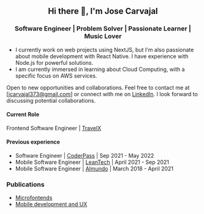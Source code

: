## <p align="center">Hi there 👋, I'm Jose Carvajal</p>

### <p align="center"> Software Engineer | Problem Solver | Passionate Learner | Music Lover </p>

- I currently work on web projects using NextJS, but I'm also passionate about mobile development with React Native. I have experience with Node.js for powerful solutions.
- I am currently immersed in learning about Cloud Computing, with a specific focus on AWS services.

Open to new opportunities and collaborations. Feel free to contact me at [jcarvajal373@gmail.com] or connect with me on [LinkedIn](https://www.linkedin.com/in/jose-carvajal-73b834146). I look forward to discussing potential collaborations.

#### Current Role
Frontend Software Engineer | [TravelX](https://travelx.io/)

#### Previous experience
- Software Engineer | [CoderPass](https://www.linkedin.com/company/coderpass/) | Sep 2021 - May 2022
- Mobile Software Engineer | [LeanTech](https://www.leangroup.com/) | April 2021 - Sep 2021
- Mobile Software Engineer | [Almundo](https://almundo.com.ar/) | March 2018 - April 2021

### Publications
- [Microfontends](https://medium.com/@jcarvajal373/my-journey-with-microfrontends-515ca9a0dbdd)
- [Mobile development and UX](https://medium.com/@jcarvajal373/ux-en-desarrollo-mobile-5fdc2073989d)
